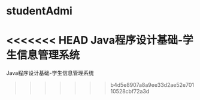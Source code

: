 # studentAdmi
<<<<<<< HEAD
Java程序设计基础-学生信息管理系统
=======
Java程序设计基础-学生信息管理系统
>>>>>>> b4d5e8907a8a9ee33d2ae52e70110528cbf72a3d
